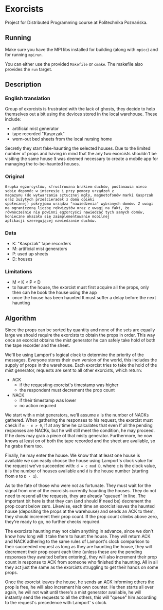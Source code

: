 # Exorcists

Project for Distributed Programming course at Politechnika Poznańska.

## Running

Make sure you have the MPI libs installed for building (along with `mpicc`) and for running `mpirun`.

You can either use the provided `Makefile` or `cmake`. The makefile also provides the `run` target.

## Description

### English translation

Group of exorcists is frustrated with the lack of ghosts, they decide to help themselves out a bit using the devices
stored in the local warehouse. These include:

- artificial mist generator
- tape recorded "Kasprzak"
- worn-out bed sheets from the local nursing home

Secretly they start fake-haunting the selected houses. Due to the limited number of props and having in mind that the
any two exorcists shouldn't be visiting the same house It was deemed necessary to create a mobile app for managing the
to-be-haunted houses.

### Original

```text
Grupka egzorcystów, sfrustrowana brakiem duchów, postanawia nieco sobie dopomóc w interesie i przy pomocy urządzeń z
magazynu (do wytwarzania sztucznej mgły, magnetofonów marki Kasprzak oraz zużytych prześcieradeł z domu opieki
społecznej) pokryjomu urządza "nawiedzenia" wybranych domów. Z uwagi na ograniczoną liczbę rekwizytów oraz z uwagi na fakt, że
równocześnie nie powinni egzorcyści nawiedzać tych samych domów, konieczne okazało się zaimplementowanie mobilnej
aplikacji szeregującej nawiedzanie duchów.
```

### Data

- K: "Kasprzak" tape recorders
- M: artificial mist generators
- P: used up sheets
- D: houses

### Limitations

- M < K < P < D
- to haunt the house, the exorcist must first acquire all the props, only then can he book the house using the app
- once the house has been haunted It must suffer a delay before the next haunting

## Algorithm

Since the props can be sorted by quantity and none of the sets are equally large we should require the exorcists to
obtain the props in order. This way once an exorcist obtains the mist generator he can safely take hold of both the tape
recorder and the sheet.

We'll be using Lamport's logical clock to determine the priority of the messages. Everyone stores their own version of
the world, this includes the supply of props in the warehouse. Each exorcist tries to take the hold of the mist
generator, requests are sent to all other exorcists, which return:

- ACK
    - if the requesting exorcist's timestamp was higher
    - the respondent must decrement the prop count
- NACK
    - if their timestamp was lower
    - no action required

We start with `m` mist generators, we'll assume `n` is the number of NACKs gathered. When gathering the responses to his
request, the exorcist must check if `m - n > 0`, If at any time he calculates that even If all the pending responses are
NACKs, but he will still meet the condition, he may proceed. If he does may grab a piece of that misty generator.
Furthermore, he now knows at least on of both the tape recorded and the sheet are available, so he grabs them too.

Finally, he may enter the house. We know that at least one house is available we can easily choose the house using
Lamport's clock value for the request we've succeeded with: `d = c mod D`, where `c` is the clock value, `D` is the
number of houses available and `d` is the house number (starting from `0` to `D - 1`).

As to the fate of those who were not as fortunate. They must wait for the signal from one of the exorcists currently
haunting the houses. They do not need to resend all the requests, they are already "queued" in line. The important bit
here is that they can (and should If need be) decrement the prop count below zero. Likewise, each time an exorcist
leaves the haunted house (depositing the props at the warehouse) and sends an ACK to them, they should increment their
prop count. If the prop count climbs above zero, they're ready to go, no further checks required.

The exorcists haunting may not claim anything in advance, since we don't know how long will It take them to haunt the
house. They will return ACK and NACK adhering to the same rules of Lamport's clock comparison to their succeeded request
as long as they are haunting the house, they will decrement their prop count each time (unless these are the pending
responses they awaited before entering), they will also increment their prop count in response to ACK from someone who
finished the haunting. All in all they act just the same as the exorcists struggling to get their hands on some props.

Once the exorcist leaves the house, he sends an ACK informing others the prop is free, he will also increment his own
counter. He then starts all over again, he will not wait until there's a mist generator available, he will instantly
send the requests to all the others, this will "queue" him according to the request's precedence with Lamport'
s clock.
